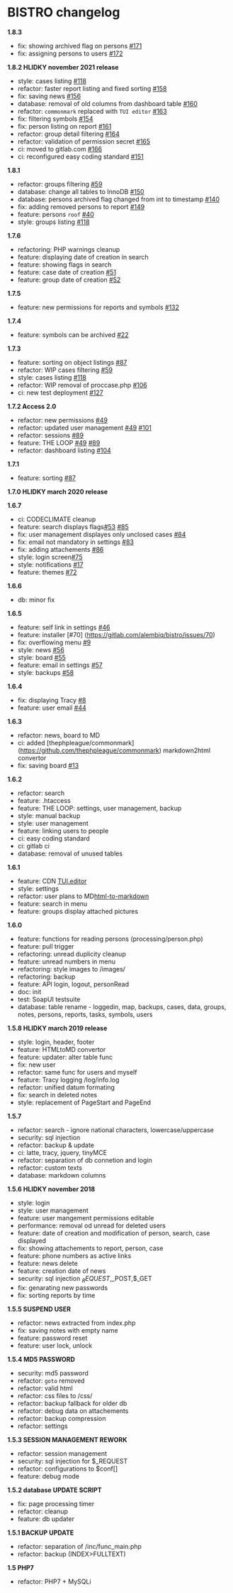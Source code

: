 # BISTRO changelog


<!--
git log --no-merges 1.5.. | unexpand -a | sed -e 's/\s\s*$$//' | head -n 2070 | grep -v "Date\|commit\|Author\|typo\|.gitlab-ci.yml\|.codeclimate.yml" | sed -r '/^\s*$/d' | uniq

https://github.com/orhun/git-cliff
git-cliff 0e4e3abba94636c210fde5e7d02089298589f26d..HEAD --output CHANGELOG.md

  -->

**1.8.3**
- fix: showing archived flag on persons [#171](https://gitlab.com/alembiq/bistro/issues/171)
- fix: assigning persons to users [#172](https://gitlab.com/alembiq/bistro/issues/172)

**1.8.2 HLIDKY november 2021 release**
- style: cases listing [#118](https://gitlab.com/alembiq/bistro/issues/118)
- refactor: faster report listing and fixed sorting [#158](https://gitlab.com/alembiq/bistro/issues/158)
- fix: saving news [#156](https://gitlab.com/alembiq/bistro/issues/156)
- database: removal of old columns from dashboard table [#160](https://gitlab.com/alembiq/bistro/issues/160)
- refactor: `commonmark` replaced with `TUI editor` [#163](https://gitlab.com/alembiq/bistro/issues/163)
- fix: filtering symbols [#154](https://gitlab.com/alembiq/bistro/issues/154)
- fix: person listing on report [#161](https://gitlab.com/alembiq/bistro/issues/161)
- refactor: group detail filtering [#164](https://gitlab.com/alembiq/bistro/issues/164)
- refactor: validation of permission secret [#165](https://gitlab.com/alembiq/bistro/issues/165)
- ci: moved to gitlab.com [#166](https://gitlab.com/alembiq/bistro/issues/166)
- ci: reconfigured easy coding standard [#151](https://gitlab.com/alembiq/bistro/issues/151)

**1.8.1**
- refactor: groups filtering [#59](https://gitlab.com/alembiq/bistro/issues/59)
- database: change all tables to InnoDB [#150](https://gitlab.com/alembiq/bistro/issues/150)
- database: persons archived flag changed from int to timestamp [#140](https://gitlab.com/alembiq/bistro/issues/140)
- fix: adding removed persons to report [#149](https://gitlab.com/alembiq/bistro/issues/149)
- feature: persons `roof` [#40](https://gitlab.com/alembiq/bistro/issues/40)
- style: groups listing [#118](https://gitlab.com/alembiq/bistro/issues/117)

**1.7.6**
- refactoring: PHP warnings cleanup
- feature: displaying date of creation in search
- feature: showing flags in search
- feature: case date of creation [#51](https://gitlab.com/alembiq/bistro/issues/51)
- feature: group date of creation [#52](https://gitlab.com/alembiq/bistro/issues/52)

**1.7.5**
- feature: new permissions for reports and symbols [#132](https://gitlab.com/alembiq/bistro/issues/132)

**1.7.4**
- feature: symbols can be archived [#22](https://gitlab.com/alembiq/bistro/issues/22)

**1.7.3**
- feature: sorting on object listings [#87](https://gitlab.com/alembiq/bistro/issues/87)
- refactor: WIP cases filtering [#59](https://gitlab.com/alembiq/bistro/issues/59)
- style: cases listing [#118](https://gitlab.com/alembiq/bistro/issues/118)
- refactor: WIP removal of proccase.php [#106](https://gitlab.com/alembiq/bistro/issues/106)
- ci: new test deployment [#127](https://gitlab.com/alembiq/bistro/issues/127)

**1.7.2 Access 2.0**
- refactor: new permissions [#49](https://gitlab.com/alembiq/bistro/issues/49)
- refactor: updated user management [#49](https://gitlab.com/alembiq/bistro/issues/49) [#101](https://gitlab.com/alembiq/bistro/issues/101)
- refactor: sessions [#89](https://gitlab.com/alembiq/bistro/issues/89)
- feature: THE LOOP [#49](https://gitlab.com/alembiq/bistro/issues/49) [#89](https://gitlab.com/alembiq/bistro/issues/89)
- refactor: dashboard listing [#104](https://gitlab.com/alembiq/bistro/issues/104)

**1.7.1**
- feature: sorting [#87](https://gitlab.com/alembiq/bistro/issues/87)

**1.7.0 HLIDKY march 2020 release**

**1.6.7**
- ci: CODECLIMATE cleanup
- feature: search displays flags[#53](https://gitlab.com/alembiq/bistro/issues/53) [#85](https://gitlab.com/alembiq/bistro/issues/85)
- fix: user management displayes only unclosed cases [#84](https://gitlab.com/alembiq/bistro/issues/84)
- fix: email not mandatory in settings [#83](https://gitlab.com/alembiq/bistro/issues/83)
- fix: adding attachements [#86](https://gitlab.com/alembiq/bistro/issues/86)
- style: login screen[#75](https://gitlab.com/alembiq/bistro/issues/75)
- style: notifications [#17](https://gitlab.com/alembiq/bistro/issues/17)
- feature: themes [#72](https://gitlab.com/alembiq/bistro/issues/72)

**1.6.6**
- db: minor fix

**1.6.5**
- feature: self link in settings [#46](https://gitlab.com/alembiq/bistro/issues/46)
- feature: installer [#70] (https://gitlab.com/alembiq/bistro/issues/70)
- fix: overflowing menu [#9](https://gitlab.com/alembiq/bistro/issues/9)
- style: news [#56](https://gitlab.com/alembiq/bistro/issues/56)
- style: board [#55](https://gitlab.com/alembiq/bistro/issues/55)
- feature: email in settings [#57](https://gitlab.com/alembiq/bistro/issues/57)
- style: backups [#58](https://gitlab.com/alembiq/bistro/issues/58)

**1.6.4**
- fix: displaying Tracy [#8](https://gitlab.com/alembiq/bistro/issues/8)
- feature: user email [#44](https://gitlab.com/alembiq/bistro/issues/44)

**1.6.3**
- refactor: news, board to MD
- ci: added [thephpleague/commonmark] (https://github.com/thephpleague/commonmark) markdown2html convertor
- fix: saving board [#13](https://gitlab.com/alembiq/bistro/issues/13)

**1.6.2**
- refactor: search
- feature: .htaccess
- feature: THE LOOP: settings, user management, backup
- style: manual backup
- style: user management
- feature: linking users to people
- ci: easy coding standard
- ci: gitlab ci
- database: removal of unused tables

**1.6.1**
- feature: CDN [TUI.editor](https://github.com/nhn/tui.editor)
- style: settings
- refactor: user plans to MD[html-to-markdown](https://github.com/thephpleague/html-to-markdown)
- feature: search in menu
- feature: groups display attached pictures

**1.6.0**
- feature: functions for reading persons  (processing/person.php)
- feature: pull trigger
- refactoring: unread duplicity cleanup
- feature: unread numbers in menu
- refactoring: style images to /images/
- refactoring: backup
- feature: API login, logout, personRead
- doc: init
- test: SoapUI testsuite
- database: table rename - loggedin, map, backups, cases, data, groups, notes, persons, reports, tasks, symbols, users

**1.5.8 HLIDKY march 2019 release**
- style: login, header, footer
- feature: HTMLtoMD convertor
- feature: updater: alter table func
- fix: new user
- refactor: same func for users and myself
- feature: Tracy logging /log/info.log
- refactor: unified datum formating
- fix: search in deleted notes
- style: replacement of PageStart and PageEnd

**1.5.7**
- refactor: search - ignore national characters, lowercase/uppercase
- security: sql injection
- refactor: backup & update
- ci: latte, tracy, jquery, tinyMCE
- refactor: separation of db connetion and login
- refactor: custom texts
- database: markdown columns

**1.5.6 HLIDKY november 2018**
- style: login
- style: user management
- feature: user mangement permissions editable
- performance: removal od unread for deleted users
- feature: date of creation and modification of person, search, case displayed
- fix: showing attachements to report, person, case
- feature: phone numbers as active links
- feature: news delete
- feature: creation date of news
- security: sql injection $_REQUEST,$_POST,$_GET
- fix: genarating new passwords
- fix: sorting reports by time

**1.5.5 SUSPEND USER**
- refactor: news extracted from index.php
- fix: saving notes with empty name
- feature: password reset
- feature: user lock, unlock

**1.5.4 MD5 PASSWORD**
- security: md5 password
- refactor: `goto` removed
- refactor: valid html
- refactor: css files to /css/
- refactor: backup fallback for older db
- refactor: debug data on attachements
- refactor: backup compression
- refactor: settings

**1.5.3 SESSION MANAGEMENT REWORK**
- refactor: session management
- security: sql injection for $_REQUEST
- refactor: configurations to $conf[]
- feature: debug mode

**1.5.2 database UPDATE SCRIPT**
- fix: page processing timer
- refactor: <head /> cleanup
- feature: db updater

**1.5.1 BACKUP UPDATE**
- refactor: separation of /inc/func_main.php
- refactor: backup (INDEX>FULLTEXT)

**1.5 PHP7**
- refactor: PHP7 + MySQLi
